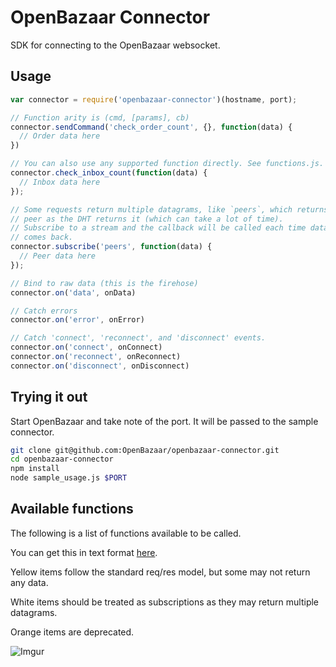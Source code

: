 
# OpenBazaar Connector

SDK for connecting to the OpenBazaar websocket.

## Usage

```javascript
var connector = require('openbazaar-connector')(hostname, port);

// Function arity is (cmd, [params], cb)
connector.sendCommand('check_order_count', {}, function(data) {
  // Order data here
})

// You can also use any supported function directly. See functions.js.
connector.check_inbox_count(function(data) {
  // Inbox data here
});

// Some requests return multiple datagrams, like `peers`, which returns each
// peer as the DHT returns it (which can take a lot of time).
// Subscribe to a stream and the callback will be called each time data
// comes back.
connector.subscribe('peers', function(data) {
  // Peer data here
});

// Bind to raw data (this is the firehose)
connector.on('data', onData)

// Catch errors
connector.on('error', onError)

// Catch 'connect', 'reconnect', and 'disconnect' events.
connector.on('connect', onConnect)
connector.on('reconnect', onReconnect)
connector.on('disconnect', onDisconnect)
```

## Trying it out

Start OpenBazaar and take note of the port. It will be passed to the sample
connector.

```bash
git clone git@github.com:OpenBazaar/openbazaar-connector.git
cd openbazaar-connector
npm install
node sample_usage.js $PORT
```

## Available functions

The following is a list of functions available to be called.

You can get this in text format [here](functions.js).

Yellow items follow the standard req/res model, but some may not return any data.

White items should be treated as subscriptions as they may return multiple datagrams.

Orange items are deprecated.

![Imgur](http://i.imgur.com/4f0ygCF.png)
